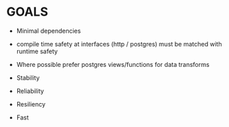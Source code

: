 GOALS
=====

- Minimal dependencies
- compile time safety at interfaces (http / postgres) must be matched with runtime safety
- Where possible prefer postgres views/functions for data transforms

- Stability
- Reliability
- Resiliency
- Fast
